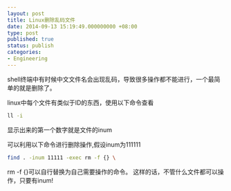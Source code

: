 ```yaml
---
layout: post
title: Linux删除乱码文件
date: 2014-09-13 15:19:49.000000000 +08:00
type: post
published: true
status: publish
categories:
- Engineering
---
```

shell终端中有时候中文文件名会出现乱码，导致很多操作都不能进行，一个最简单的就是删除了。

linux中每个文件有类似于ID的东西，使用以下命令查看

```bash
ll -i
```

显示出来的第一个数字就是文件的inum

可以利用以下命令进行删除操作,假设inum为111111

```bash
find . -inum 11111 -exec rm -f {} \
```

rm -f {}可以自行替换为自己需要操作的命令。
这样的话，不管什么文件都可以操作，只要有inum!